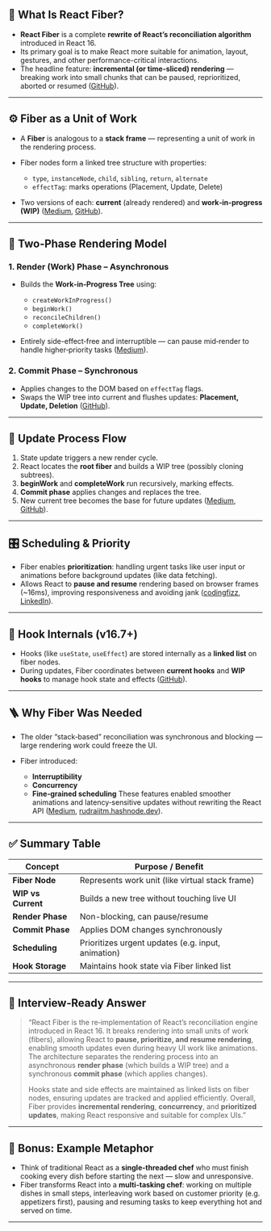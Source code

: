 
## 📁 What Is React Fiber?

* **React Fiber** is a complete **rewrite of React’s reconciliation algorithm** introduced in React 16.
* Its primary goal is to make React more suitable for animation, layout, gestures, and other performance-critical interactions.
* The headline feature: **incremental (or time-sliced) rendering** — breaking work into small chunks that can be paused, reprioritized, aborted or resumed ([GitHub][1]).

---

## ⚙️ Fiber as a Unit of Work

* A **Fiber** is analogous to a **stack frame** — representing a unit of work in the rendering process.
* Fiber nodes form a linked tree structure with properties:

  * `type`, `instanceNode`, `child`, `sibling`, `return`, `alternate`
  * `effectTag`: marks operations (Placement, Update, Delete)
* Two versions of each: **current** (already rendered) and **work‑in‑progress (WIP)** ([Medium][2], [GitHub][3]).

---

## 🧩 Two‑Phase Rendering Model

### 1. **Render (Work) Phase – Asynchronous**

* Builds the **Work‑in‑Progress Tree** using:

  * `createWorkInProgress()`
  * `beginWork()`
  * `reconcileChildren()`
  * `completeWork()`
* Entirely side-effect‑free and interruptible — can pause mid‑render to handle higher‑priority tasks ([Medium][2]).

### 2. **Commit Phase – Synchronous**

* Applies changes to the DOM based on `effectTag` flags.
* Swaps the WIP tree into current and flushes updates: **Placement, Update, Deletion** ([GitHub][3]).

---

## 🔁 Update Process Flow

1. State update triggers a new render cycle.
2. React locates the **root fiber** and builds a WIP tree (possibly cloning subtrees).
3. **beginWork** and **completeWork** run recursively, marking effects.
4. **Commit phase** applies changes and replaces the tree.
5. New current tree becomes the base for future updates ([Medium][4], [GitHub][3]).

---

## 🎛️ Scheduling & Priority

* Fiber enables **prioritization**: handling urgent tasks like user input or animations before background updates (like data fetching).
* Allows React to **pause and resume** rendering based on browser frames (\~16ms), improving responsiveness and avoiding jank ([codingfizz][5], [LinkedIn][6]).

---

## 🧠 Hook Internals (v16.7+)

* Hooks (like `useState`, `useEffect`) are stored internally as a **linked list** on fiber nodes.
* During updates, Fiber coordinates between **current hooks** and **WIP hooks** to manage hook state and effects ([GitHub][3]).

---

## 🪜 Why Fiber Was Needed

* The older “stack‑based” reconciliation was synchronous and blocking — large rendering work could freeze the UI.
* Fiber introduced:

  * **Interruptibility**
  * **Concurrency**
  * **Fine‑grained scheduling**
    These features enabled smoother animations and latency‑sensitive updates without rewriting the React API ([Medium][2], [rudraiitm.hashnode.dev][7]).

---

## ✅ Summary Table

| Concept            | Purpose / Benefit                                  |
| ------------------ | -------------------------------------------------- |
| **Fiber Node**     | Represents work unit (like virtual stack frame)    |
| **WIP vs Current** | Builds a new tree without touching live UI         |
| **Render Phase**   | Non-blocking, can pause/resume                     |
| **Commit Phase**   | Applies DOM changes synchronously                  |
| **Scheduling**     | Prioritizes urgent updates (e.g. input, animation) |
| **Hook Storage**   | Maintains hook state via Fiber linked list         |

---

## 📝 Interview‑Ready Answer

> “React Fiber is the re‑implementation of React’s reconciliation engine introduced in React 16. It breaks rendering into small units of work (fibers), allowing React to **pause, prioritize, and resume rendering**, enabling smooth updates even during heavy UI work like animations. The architecture separates the rendering process into an asynchronous **render phase** (which builds a WIP tree) and a synchronous **commit phase** (which applies changes).
>
> Hooks state and side effects are maintained as linked lists on fiber nodes, ensuring updates are tracked and applied efficiently. Overall, Fiber provides **incremental rendering**, **concurrency**, and **prioritized updates**, making React responsive and suitable for complex UIs.”

---

## 🧁 Bonus: Example Metaphor

* Think of traditional React as a **single-threaded chef** who must finish cooking every dish before starting the next — slow and unresponsive.
* Fiber transforms React into a **multi-tasking chef**: working on multiple dishes in small steps, interleaving work based on customer priority (e.g. appetizers first), pausing and resuming tasks to keep everything hot and served on time.

---
[1]: https://github.com/acdlite/react-fiber-architecture?utm_source=chatgpt.com "acdlite/react-fiber-architecture"
[2]: https://medium.com/%40chang_yan/get-started-with-react-fiber-ea30e597aad0?utm_source=chatgpt.com "Get Started with React Fiber. Time Slicing | by Chang Yan"
[3]: https://github.com/tranbathanhtung/react-fiber-implement?utm_source=chatgpt.com "tranbathanhtung/react-fiber-implement"
[4]: https://medium.com/%40canpolat.dev/deep-dive-into-reacts-internal-architecture-from-virtual-dom-to-fiber-08dcf66b309d?utm_source=chatgpt.com "Deep Dive into React's Internal Architecture: The Fiber ..."
[5]: https://www.codingfizz.in/2024/06/react-fiber.html?utm_source=chatgpt.com "React Fiber, Reconciliation, and Virtual DOM: An In-Depth ..."
[6]: https://www.linkedin.com/posts/aman-singh-579510190_github-acdlitereact-fiber-architecture-activity-7264295073641574400-zSt-?utm_source=chatgpt.com "Aman Singh's Post"
[7]: https://rudraiitm.hashnode.dev/understanding-the-core-of-react-virtual-dom-react-fiber-and-reconciliation?utm_source=chatgpt.com "Understanding the Core of React: Virtual DOM, React Fiber ..."
